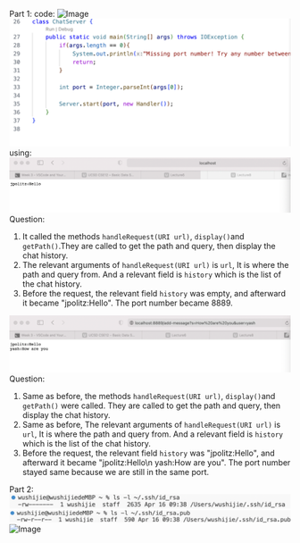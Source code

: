 Part 1:
code:
![Image](code3.png)
![Image](code4.png)
using:
![Image](using3.png)
Question:
1. It called the methods `handleRequest(URI url)`, `display()`and `getPath()`.They are called to get the path and query, then display the chat history.
2. The relevant arguments of `handleRequest(URI url)` is `url`, It is where the path and query from. And a relevant field is `history` which is the list of the chat history.
3. Before the request, the relevant field `history` was empty, and afterward it became "jpolitz:Hello". The port number became 8889.

![Image](using4.png)
Question:
1. Same as before, the methods `handleRequest(URI url)`, `display()`and `getPath()` were called. They are called to get the path and query, then display the chat history.
2. Same as before, The relevant arguments of `handleRequest(URI url)` is `url`, It is where the path and query from. And a relevant field is `history` which is the list of the chat history.
3. Before the request, the relevant field `history` was "jpolitz:Hello", and afterward it became "jpolitz:Hello\n yash:How are you". The port number stayed same because we are still in the same port.

Part 2:
![Image](part2pri.png)
![Image](part2pub.png)
![Image](login.png)
